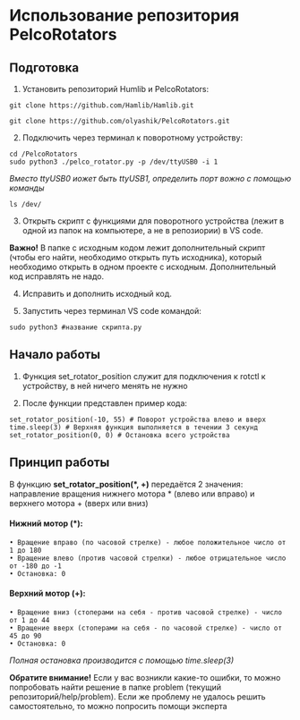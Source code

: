 # Использование репозитория PelcoRotators
## Подготовка

1. Установить репозиторий Humlib и PelcoRotators:

```
git clone https://github.com/Hamlib/Hamlib.git
```
```
git clone https://github.com/olyashik/PelcoRotators.git
```

2. Подключить через терминал к поворотному устройству:
   
```
cd /PelcoRotators
sudo python3 ./pelco_rotator.py -p /dev/ttyUSB0 -i 1
```
*Вместо ttyUSB0 иожет быть ttyUSB1, определить порт вожно с помощью команды*

```
ls /dev/
```

3. Открыть скрипт с функциями для поворотного устройства (лежит в одной из папок на компьютере, а не в репозиории) в VS code.

**Важно!** В папке с исходным кодом лежит дополнительный скрипт (чтобы его найти, необходимо открыть путь исходника), который необходимо открыть в одном проекте с исходным. Дополнительный код исправлять не надо.

4. Исправить и дополнить исходный код.

5. Запустить через терминал VS code командой:
   
```
sudo python3 #название скрипта.py
```

## Начало работы

1. Функция set_rotator_position служит для подключения к rotctl к устройству, в ней ничего менять не нужно
   
2. После функции представлен пример кода:
   
```
set_rotator_position(-10, 55) # Поворот устройства влево и вверх
time.sleep(3) # Верхняя функция выполняется в течении 3 секунд
set_rotator_position(0, 0) # Остановка всего устройства
```

## Принцип работы

В функцию **set_rotator_position(*, +)** передаётся 2 значения: направление вращения нижнего мотора * (влево или вправо) и верхнего мотора + (вверх или вниз)

#### Нижний мотор (*):
	• Вращение вправо (по часовой стрелке) - любое положительное число от 1 до 180
	• Вращение влево (против часовой стрелки) - любое отрицательное число от -180 до -1
	• Остановка: 0

#### Верхний мотор (+):
	• Вращение вниз (стоперами на себя - против часовой стрелке) - число от 1 до 44
	• Вращение вверх (стоперами на себя - по часовой стрелке) - число от 45 до 90
	• Остановка: 0

*Полная остановка производится с помощью time.sleep(3)*

**Обратите внимание!** Если у вас возникли какие-то ошибки, то можно попробовать найти решение в папке problem (текущий репозиторий/help/problem). Если же проблему не удалось решить самостоятельно, то можно попросить помощи эксперта

